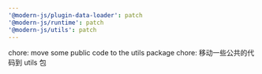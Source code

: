 ```yaml
---
'@modern-js/plugin-data-loader': patch
'@modern-js/runtime': patch
'@modern-js/utils': patch
---
```


chore: move some public code to the utils package
chore: 移动一些公共的代码到 utils 包
